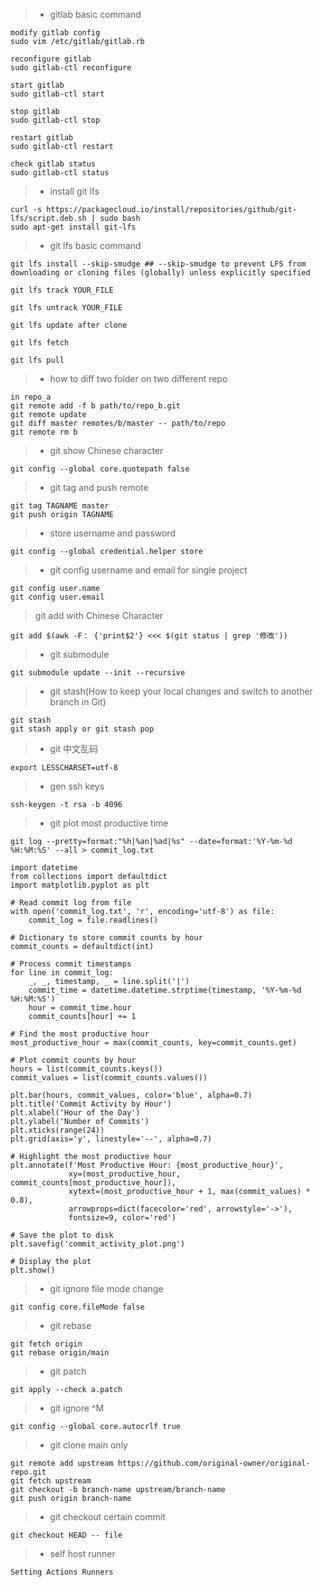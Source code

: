 > * gitlab basic command
```shell
modify gitlab config
sudo vim /etc/gitlab/gitlab.rb

reconfigure gitlab
sudo gitlab-ctl reconfigure

start gitlab
sudo gitlab-ctl start

stop gitlab
sudo gitlab-ctl stop

restart gitlab
sudo gitlab-ctl restart

check gitlab status
sudo gitlab-ctl status
```

> * install git lfs
```shell
curl -s https://packagecloud.io/install/repositories/github/git-lfs/script.deb.sh | sudo bash
sudo apt-get install git-lfs
```

> * git lfs basic command
```shell
git lfs install --skip-smudge ## --skip-smudge to prevent LFS from downloading or cloning files (globally) unless explicitly specified

git lfs track YOUR_FILE

git lfs untrack YOUR_FILE

git lfs update after clone

git lfs fetch

git lfs pull
```
> * how to diff two folder on two different repo
```shell
in repo_a
git remote add -f b path/to/repo_b.git
git remote update
git diff master remotes/b/master -- path/to/repo
git remote rm b
```

> * git show Chinese character
```
git config --global core.quotepath false
```

> * git tag and push remote
```
git tag TAGNAME master
git push origin TAGNAME
```

> * store username and password
```
git config --global credential.helper store
```

> * git config username and email for single project
```
git config user.name
git config user.email
```

> git add with Chinese Character
```
git add $(awk -F： {'print$2'} <<< $(git status | grep '修改'))
```

> * git submodule
```
git submodule update --init --recursive
```

> * git stash(How to keep your local changes and switch to another branch in Git)
```
git stash
git stash apply or git stash pop
```

> * git 中文乱码
```
export LESSCHARSET=utf-8
```

> * gen ssh keys
```
ssh-keygen -t rsa -b 4096
```

> * git plot most productive time
```
git log --pretty=format:"%h|%an|%ad|%s" --date=format:'%Y-%m-%d %H:%M:%S' --all > commit_log.txt

import datetime
from collections import defaultdict
import matplotlib.pyplot as plt

# Read commit log from file
with open('commit_log.txt', 'r', encoding='utf-8') as file:
    commit_log = file.readlines()

# Dictionary to store commit counts by hour
commit_counts = defaultdict(int)

# Process commit timestamps
for line in commit_log:
    _, _, timestamp, _ = line.split('|')
    commit_time = datetime.datetime.strptime(timestamp, '%Y-%m-%d %H:%M:%S')
    hour = commit_time.hour
    commit_counts[hour] += 1

# Find the most productive hour
most_productive_hour = max(commit_counts, key=commit_counts.get)

# Plot commit counts by hour
hours = list(commit_counts.keys())
commit_values = list(commit_counts.values())

plt.bar(hours, commit_values, color='blue', alpha=0.7)
plt.title('Commit Activity by Hour')
plt.xlabel('Hour of the Day')
plt.ylabel('Number of Commits')
plt.xticks(range(24))
plt.grid(axis='y', linestyle='--', alpha=0.7)

# Highlight the most productive hour
plt.annotate(f'Most Productive Hour: {most_productive_hour}', 
             xy=(most_productive_hour, commit_counts[most_productive_hour]),
             xytext=(most_productive_hour + 1, max(commit_values) * 0.8),
             arrowprops=dict(facecolor='red', arrowstyle='->'),
             fontsize=9, color='red')

# Save the plot to disk
plt.savefig('commit_activity_plot.png')

# Display the plot
plt.show()
```

> * git ignore file mode change
```
git config core.fileMode false
```

> * git rebase
```
git fetch origin
git rebase origin/main
```

> * git patch
```
git apply --check a.patch
```

> * git ignore ^M
```
git config --global core.autocrlf true
```

> * git clone main only
```
git remote add upstream https://github.com/original-owner/original-repo.git
git fetch upstream
git checkout -b branch-name upstream/branch-name
git push origin branch-name
```

> * git checkout certain commit
```
git checkout HEAD -- file
```

> * self host runner
```
Setting Actions Runners
```
